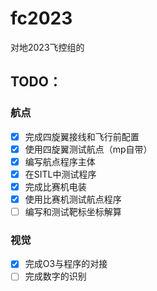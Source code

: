 # fc2023
对地2023飞控组的

## TODO：

### 航点
- [x] 完成四旋翼接线和飞行前配置
- [x] 使用四旋翼测试航点（mp自带）
- [x] 编写航点程序主体
- [x] 在SITL中测试程序
- [x] 完成比赛机电装
- [x] 使用比赛机测试航点程序
- [ ] 编写和测试靶标坐标解算

### 视觉
- [x] 完成O3与程序的对接
- [ ] 完成数字的识别
